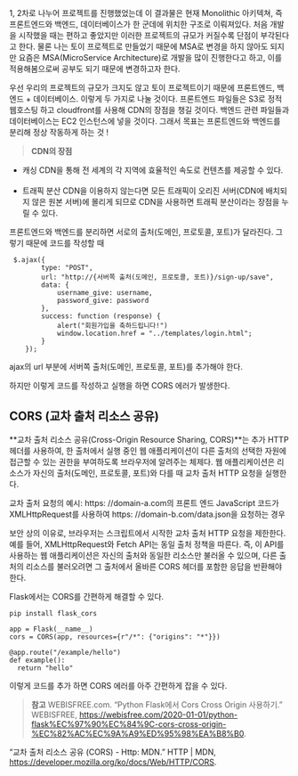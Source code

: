 1, 2차로 나누어 프로젝트를 진행했었는데 이 결과물은 현재 Monolithic 아키텍쳐, 즉 프론트엔드와 백엔드, 데이터베이스가 한 군데에 위치한 구조로 이뤄져있다. 처음 개발을 시작했을 때는 편하고 좋았지만 이러한 프로젝트의 규모가 커질수록 단점이 부각된다고 한다. 물론 나는 토이 프로젝트로 만들었기 때문에 MSA로 변경을 하지 않아도 되지만 요즘은 MSA(MicroService Architecture)로 개발을 많이 진행한다고 하고, 이를 적용해봄으로써 공부도 되기 때문에 변경하고자 한다.

우선 우리의 프로젝트의 규모가 크지도 않고 토이 프로젝트이기 때문에 프론트엔드, 백엔드 + 데이터베이스. 이렇게 두 가지로 나눌 것이다. 프론트엔드 파일들은 S3로 정적 웹호스팅 하고 cloudfront를 사용해 CDN의 장점을 챙길 것이다. 백엔드 관련 파일들과 데이터베이스는 EC2 인스턴스에 넣을 것이다.
그래서 목표는 프론트엔드와 백엔드를 분리해 정상 작동하게 하는 것 !


> **CDN의 장점**
- 캐싱
CDN을 통해 전 세계의 각 지역에 효율적인 속도로 컨텐츠를 제공할 수 있다. <br><br>
- 트래픽 분산
CDN을 이용하지 않는다면 모든 트래픽이 오리진 서버(CDN에 배치되지 않은 원본 서버)에 몰리게 되므로 CDN을 사용하면 트래픽 분산이라는 장점을 누릴 수 있다.


프론트엔드와 백엔드를 분리하면 서로의 출처(도메인, 프로토콜, 포트)가 달라진다. 그렇기 때문에 코드를 작성할 때
```
 $.ajax({
        type: "POST",
        url: "http://{서버쪽 출처(도메인, 프로토콜, 포트)}/sign-up/save",
        data: {
            username_give: username,
            password_give: password
        },
        success: function (response) {
            alert("회원가입을 축하드립니다!")
            window.location.href = "../templates/login.html";
        }
    });
```
ajax의 url 부분에 서버쪽 출처(도메인, 프로토콜, 포트)를 추가해야 한다.

하지만 이렇게 코드를 작성하고 실행을 하면 CORS 에러가 발생한다.

## CORS (교차 출처 리소스 공유)
**교차 출처 리소스 공유(Cross-Origin Resource Sharing, CORS)**는 추가 HTTP 헤더를 사용하여, 한 출처에서 실행 중인 웹 애플리케이션이 다른 출처의 선택한 자원에 접근할 수 있는 권한을 부여하도록 브라우저에 알려주는 체제다. 웹 애플리케이션은 리소스가 자신의 출처(도메인, 프로토콜, 포트)와 다를 때 교차 출처 HTTP 요청을 실행한다.

교차 출처 요청의 예시: https: //domain-a.com의 프론트 엔드 JavaScript 코드가 XMLHttpRequest를 사용하여 https: //domain-b.com/data.json을 요청하는 경우

보안 상의 이유로, 브라우저는 스크립트에서 시작한 교차 출처 HTTP 요청을 제한한다. 예를 들어, XMLHttpRequest와 Fetch API는 동일 출처 정책을 따른다. 즉, 이 API를 사용하는 웹 애플리케이션은 자신의 출처와 동일한 리소스만 불러올 수 있으며, 다른 출처의 리소스를 불러오려면 그 출처에서 올바른 CORS 헤더를 포함한 응답을 반환해야 한다.

Flask에서는 CORS를 간편하게 해결할 수 있다.
```
pip install flask_cors
```
```
app = Flask(__name__)
cors = CORS(app, resources={r"/*": {"origins": "*"}})

@app.route("/example/hello")
def example():
  return "hello"
```
이렇게 코드를 추가 하면 CORS 에러를 아주 간편하게 잡을 수 있다.

> **참고**
WEBISFREE.com. “Python Flask에서 Cors Cross Origin 사용하기.” WEBISFREE, https://webisfree.com/2020-01-01/python-flask%EC%97%90%EC%84%9C-cors-cross-origin-%EC%82%AC%EC%9A%A9%ED%95%98%EA%B8%B0. <br>

“교차 출처 리소스 공유 (CORS) - Http: MDN.” HTTP | MDN, https://developer.mozilla.org/ko/docs/Web/HTTP/CORS. 